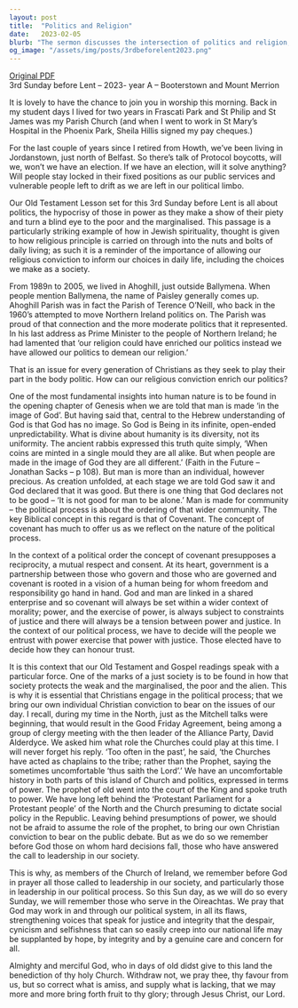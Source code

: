 ```yaml
---
layout: post
title:  "Politics and Religion"
date:   2023-02-05
blurb: "The sermon discusses the intersection of politics and religion, emphasizing the importance of Christian values in the political process. It highlights the need for justice, integrity, and concern for the marginalized in society. The sermon also explores the concept of covenant in the context of political order, suggesting a partnership between the governed and the governing."
og_image: "/assets/img/posts/3rdbeforelent2023.png"
---
```

[Original PDF](/assets/pdf/3rdbeforelent2023.pdf)    
3rd Sunday before Lent – 2023- year A – Booterstown and Mount Merrion

It is lovely to have the chance to join you in worship this morning. Back in my student days I lived for two years in Frascati Park and St Philip and St James was my Parish Church (and when I went to work in St Mary’s Hospital in the Phoenix Park, Sheila Hillis signed my pay cheques.)

For the last couple of years since I retired from Howth, we’ve been living in Jordanstown, just north of Belfast. So there’s talk of Protocol boycotts, will we, won’t we have an election. If we have an election, will it solve anything? Will people stay locked in their fixed positions as our public services and vulnerable people left to drift as we are left in our political limbo.

Our Old Testament Lesson set for this 3rd Sunday before Lent is all about politics, the hypocrisy of those in power as they make a show of their piety and turn a blind eye to the poor and the marginalised. This passage is a particularly striking example of how in Jewish spirituality, thought is given to how religious principle is carried on through into the nuts and bolts of daily living; as such it is a reminder of the importance of allowing our religious conviction to inform our choices in daily life, including the choices we make as a society.

From 1989n to 2005, we lived in Ahoghill, just outside Ballymena. When people mention Ballymena, the name of Paisley generally comes up. Ahoghill Parish was in fact the Parish of Terence O’Neill, who back in the 1960’s attempted to move Northern Ireland politics on. The Parish was proud of that connection and the more moderate politics that it represented. In his last address as Prime Minister to the people of Northern Ireland; he had lamented that ‘our religion could have enriched our politics instead we have allowed our politics to demean our religion.’

That is an issue for every generation of Christians as they seek to play their part in the body politic. How can our religious conviction enrich our politics?

One of the most fundamental insights into human nature is to be found in the opening chapter of Genesis when we are told that man is made ‘in the image of God’. But having said that, central to the Hebrew understanding of God is that God has no image. So God is Being in its infinite, open-ended unpredictability. What is divine about humanity is its diversity, not its uniformity. The ancient rabbis expressed this truth quite simply, ‘When coins are minted in a single mould they are all alike. But when people are made in the image of God they are all different.’ (Faith in the Future – Jonathan Sacks – p 108). But man is more than an individual, however precious. As creation unfolded, at each stage we are told God saw it and God declared that it was good. But there is one thing that God declares not to be good – ‘It is not good for man to be alone.’ Man is made for community – the political process is about the ordering of that wider community. The key Biblical concept in this regard is that of Covenant. The concept of covenant has much to offer us as we reflect on the nature of the political process.

In the context of a political order the concept of covenant presupposes a reciprocity, a mutual respect and consent. At its heart, government is a partnership between those who govern and those who are governed and covenant is rooted in a vision of a human being for whom freedom and responsibility go hand in hand. God and man are linked in a shared enterprise and so covenant will always be set within a wider context of morality; power, and the exercise of power, is always subject to constraints of justice and there will always be a tension between power and justice. In the context of our political process, we have to decide will the people we entrust with power exercise that power with justice. Those elected have to decide how they can honour trust.

It is this context that our Old Testament and Gospel readings speak with a particular force. One of the marks of a just society is to be found in how that society protects the weak and the marginalised, the poor and the alien. This is why it is essential that Christians engage in the political process; that we bring our own individual Christian conviction to bear on the issues of our day. I recall, during my time in the North, just as the Mitchell talks were beginning, that would result in the Good Friday Agreement, being among a group of clergy meeting with the then leader of the Alliance Party, David Alderdyce. We asked him what role the Churches could play at this time. I will never forget his reply. ‘Too often in the past’, he said, ‘the Churches have acted as chaplains to the tribe; rather than the Prophet, saying the sometimes uncomfortable ‘thus saith the Lord’.’ We have an uncomfortable history in both parts of this island of Church and politics, expressed in terms of power. The prophet of old went into the court of the King and spoke truth to power. We have long left behind the ‘Protestant Parliament for a Protestant people’ of the North and the Church presuming to dictate social policy in the Republic. Leaving behind presumptions of power, we should not be afraid to assume the role of the prophet, to bring our own Christian conviction to bear on the public debate. But as we do so we remember before God those on whom hard decisions fall, those who have answered the call to leadership in our society.

This is why, as members of the Church of Ireland, we remember before God in prayer all those called to leadership in our society, and particularly those in leadership in our political process. So this Sun day, as we will do so every Sunday, we will remember those who serve in the Oireachtas. We pray that God may work in and through our political system, in all its flaws, strengthening voices that speak for justice and integrity that the despair, cynicism and selfishness that can so easily creep into our national life may be supplanted by hope, by integrity and by a genuine care and concern for all.

Almighty and merciful God, who in days of old didst give to this land the benediction of thy holy Church. Withdraw not, we pray thee, thy favour from us, but so correct what is amiss, and supply what is lacking, that we may more and more bring forth fruit to thy glory; through Jesus Christ, our Lord.

